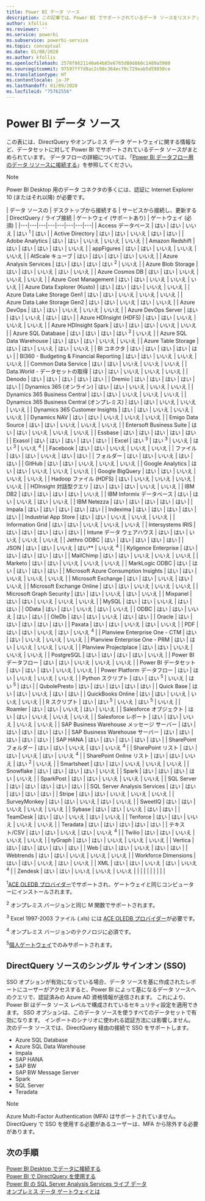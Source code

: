```yaml
---
title: Power BI データ ソース
description: この記事では、Power BI でサポートされているデータ ソースをリストアップします。DirectQuery やオンプレミス データ ゲートウェイに関する情報などです。
author: kfollis
ms.reviewer: ''
ms.service: powerbi
ms.subservice: powerbi-service
ms.topic: conceptual
ms.date: 01/08/2020
ms.author: kfollis
ms.openlocfilehash: 2578f8621140a64b85e6765d80d860c1489a5900
ms.sourcegitcommit: 97597ff7d9ac2c08c364ecf0c729eab5d59850ce
ms.translationtype: HT
ms.contentlocale: ja-JP
ms.lasthandoff: 01/09/2020
ms.locfileid: "75762556"
---
```

# <a name="power-bi-data-sources"></a>Power BI データ ソース

この表には、DirectQuery やオンプレミス データ ゲートウェイに関する情報など、データセットに対して Power BI でサポートされているデータ ソースがまとめられています。 データフローの詳細については、「[Power BI データフロー用のデータ リソースに接続する](service-dataflows-data-sources.md)」を参照してください。

> [!NOTE]
> Power BI Desktop 用のデータ コネクタの多くには、認証に Internet Explorer 10 (またはそれ以降) が必要です。 


| データ ソースの | デスクトップから接続する | サービスから接続し、更新する | DirectQuery / ライブ接続 | ゲートウェイ (サポートあり) | ゲートウェイ (必須) |
|---|---|---|---|---|---|---|---|
| Access データベース | はい | はい | いいえ | はい <sup>1</sup> | はい |
| Active Directory | はい | はい | いいえ | はい | はい |
| Adobe Analytics | はい | はい | いいえ | いいえ | いいえ |
| Amazon Redshift | はい | はい | はい | はい | いいえ |
| appFigures | はい | はい | いいえ | いいえ | いいえ |
| AtScale キューブ | はい | はい | はい | はい | いいえ |
| Azure Analysis Services | はい | はい | はい | はい <sup>2</sup> | いいえ |
| Azure Blob Storage | はい | はい | いいえ | はい | いいえ |
| Azure Cosmos DB | はい | はい | いいえ | いいえ | いいえ |
| Azure Cost Management | はい | はい | いいえ | いいえ | いいえ |
| Azure Data Explorer (Kusto) | はい | はい | はい | いいえ | いいえ |
| Azure Data Lake Storage Gen1 | はい | はい | いいえ | いいえ | いいえ |
| Azure Data Lake Storage Gen2 | はい | はい | いいえ | はい | いいえ |
| Azure DevOps | はい | はい | いいえ | いいえ | いいえ |
| Azure DevOps Server | はい | はい | いいえ | はい | はい |
| Azure HDInsight (HDFS) | はい | はい | いいえ | いいえ | いいえ |
| Azure HDInsight Spark | はい | はい | はい | いいえ | いいえ |
| Azure SQL Database | はい | はい | はい | はい <sup>2</sup> | いいえ |
| Azure SQL Data Warehouse | はい | はい | はい | いいえ | いいえ |
| Azure Table Storage | はい | はい | いいえ | はい | いいえ |
| BI コネクタ | はい | はい | はい | はい | はい |
| BI360 - Budgeting & Financial Reporting | はい | はい | いいえ | いいえ | いいえ |
| Common Data Service | はい | はい | いいえ | いいえ | いいえ |
| Data.World - データセットの取得 | はい | はい | いいえ | いいえ | いいえ |
| Denodo | はい | はい | はい | はい | はい |
| Dremio | はい | はい | はい | はい | はい |
| Dynamics 365 (オンライン) | はい | はい | いいえ | いいえ | いいえ |
| Dynamics 365 Business Central | はい | はい | いいえ | いいえ | いいえ |
| Dynamics 365 Business Central (オンプレミス) | はい | はい | いいえ | いいえ | いいえ |
| Dynamics 365 Customer Insights | はい | はい | いいえ | いいえ | いいえ |
| Dynamics NAV | はい | はい | いいえ | いいえ | いいえ |
| Emigo Data Source | はい | はい | いいえ | いいえ | いいえ |
| Entersoft Business Suite | はい | はい | いいえ | いいえ | いいえ |
| Essbase | はい | はい | はい | はい | はい |
| Exasol | はい | はい | はい | はい | はい |
| Excel | はい <sup>3</sup> | はい <sup>3</sup> | いいえ | はい <sup>3</sup> | いいえ <sup>4</sup> |
| Facebook | はい | はい | いいえ | いいえ | いいえ |
| ファイル | はい | はい | いいえ | はい | はい |
| フォルダー | はい | はい | いいえ | はい | はい |
| GitHub | はい | はい | いいえ | いいえ | いいえ |
| Google Analytics | はい | はい | いいえ | いいえ | いいえ |
| Google BigQuery | はい | はい | いいえ | いいえ | いいえ |
| Hadoop ファイル (HDFS) | はい | いいえ | いいえ | いいえ | いいえ |
| HDInsight 対話型クエリ | はい | はい | はい | いいえ | いいえ |
| IBM DB2 | はい | はい | はい | はい | いいえ |
| IBM Informix データベース | はい | はい | いいえ | はい | いいえ |
| IBM Netezza | はい | はい | はい | はい | はい |
| Impala | はい | はい | はい | はい | はい |
| Indexima | はい | はい | はい | はい | はい |
| Industrial App Store | はい | はい | いいえ | いいえ | いいえ |
| Information Grid | はい | はい | いいえ | いいえ | いいえ |
| Intersystems IRIS | はい | はい | はい | はい | はい |
| Intune データ ウェアハウス | はい | はい | いいえ | いいえ | いいえ |
| Jethro ODBC | はい | はい | はい | はい | はい |
| JSON | はい | はい | いいえ | はい** | いいえ <sup>4</sup> |
| Kyligence Enterprise | はい | はい | はい | はい | はい |
| MailChimp | はい | はい | いいえ | いいえ | いいえ |
| Marketo | はい | はい | いいえ | いいえ | いいえ |
| MarkLogic ODBC | はい | はい | はい | はい | はい |
| Microsoft Azure Consumption Insights | はい | はい | いいえ | いいえ | いいえ |
| Microsoft Exchange | はい | はい | いいえ | はい | いいえ |
| Microsoft Exchange Online | はい | はい | いいえ | いいえ | いいえ |
| Microsoft Graph Security | はい | はい | いいえ | はい | いいえ |
| Mixpanel | はい | はい | いいえ | いいえ | いいえ |
| MySQL | はい | はい | いいえ | はい | はい |
| OData | はい | はい | いいえ | はい | いいえ |
| ODBC | はい | はい | いいえ | はい | はい |
| OleDb | はい | はい | いいえ | はい | はい |
| Oracle | はい | はい | はい | はい | はい |
| Paxata | はい | はい | いいえ | はい | いいえ |
| PDF | はい | はい | いいえ | はい | いいえ <sup>4</sup> |
| Planview Enterprise One - CTM | はい | はい | いいえ | いいえ | いいえ |
| Planview Enterprise One - PRM | はい | はい | いいえ | いいえ | いいえ |
| Planview Projectplace | はい | はい | いいえ | いいえ | いいえ |
| PostgreSQL | はい | はい | はい | はい | いいえ |
| Power BI データフロー | はい | はい | いいえ | いいえ | いいえ |
| Power BI データセット | はい | はい | はい | いいえ | いいえ |
| Power Platform データフロー | はい | はい | いいえ | いいえ | いいえ |
| Python スクリプト | はい | はい <sup>5</sup> | いいえ | はい <sup>5</sup> | はい |
| QubolePresto | はい | はい | はい | はい | はい |
| Quick Base | はい | はい | いいえ | はい | はい |
| QuickBooks Online | はい | はい | いいえ | いいえ | いいえ |
| R スクリプト | はい | はい <sup>5</sup> | いいえ | はい <sup>5</sup> | いいえ |
| Roamler | はい | はい | いいえ | はい | いいえ |
| Salesforce オブジェクト | はい | はい | いいえ | いいえ | いいえ |
| Salesforce レポート | はい | はい | いいえ | いいえ | いいえ |
| SAP Business Warehouse メッセージ サーバー | はい | はい | はい | はい | はい |
| SAP Business Warehouse サーバー | はい | はい | はい | はい | はい |
| SAP HANA | はい | はい | はい | はい | はい |
| SharePoint フォルダー | はい | はい | いいえ | はい | いいえ <sup>4</sup> |
| SharePoint リスト | はい | はい | いいえ | はい | いいえ <sup>4</sup> |
| SharePoint Online リスト | はい | はい | いいえ | はい <sup>2</sup> | いいえ |
| Smartsheet | はい | はい | いいえ | いいえ | いいえ |
| Snowflake | はい | はい | はい | はい | いいえ |
| Spark | はい | はい | はい | はい | いいえ |
| SparkPost | はい | はい | いいえ | いいえ | いいえ |
| SQL Server | はい | はい | はい | はい | はい |
| SQL Server Analysis Services | はい | はい | はい | はい | はい |
| Stripe | はい | はい | いいえ | いいえ | いいえ |
| SurveyMonkey | はい | はい | いいえ | はい | いいえ |
| SweetIQ | はい | はい | いいえ | いいえ | いいえ |
| Sybase | はい | はい | いいえ | はい | はい |
| TeamDesk | はい | はい | いいえ | はい | いいえ |
| Tenforce | はい | はい | いいえ | いいえ | いいえ |
| Teradata | はい | はい | はい | はい | はい |
| テキスト/CSV | はい | はい | いいえ | はい | いいえ <sup>4</sup> |
| Twilio | はい | はい | いいえ | いいえ | いいえ |
| tyGraph | はい | はい | いいえ | いいえ | いいえ |
| Vertica | はい | はい | はい | はい | はい |
| Web | はい | はい | いいえ | はい | はい |
| Webtrends | はい | はい | いいえ | いいえ | いいえ |
| Workforce Dimensions | はい | はい | いいえ | はい | いいえ |
| XML | はい | はい | いいえ | はい | いいえ <sup>4</sup> |
| Zendesk | はい | はい | いいえ | いいえ | いいえ |
| | | | | | | | |

<sup>1</sup>[ACE OLEDB プロバイダー](https://www.microsoft.com/download/details.aspx?id=54920)でサポートされ、ゲートウェイと同じコンピューターにインストールされます。

<sup>2</sup> オンプレミス バージョンと同じ M 関数でサポートされます。

<sup>3</sup> Excel 1997-2003 ファイル (.xls) には [ACE OLEDB プロバイダー](https://www.microsoft.com/download/details.aspx?id=54920)が必要です。

<sup>4</sup> オンプレミス バージョンのテクノロジに必須です。

<sup>5</sup>[個人ゲートウェイ](service-gateway-personal-mode.md)でのみサポートされます。

## <a name="single-sign-on-sso-for-directquery-sources"></a>DirectQuery ソースのシングル サインオン (SSO)

SSO オプションが有効になっている場合、データ ソースを基に作成されたレポートにユーザーがアクセスすると、Power BI によって基になるデータ ソースへのクエリで、認証済みの Azure AD 資格情報が送信されます。 これにより、Power BI はデータ ソース レベルで構成されているセキュリティ設定を適用できます。
SSO オプションは、このデータ ソースを使うすべてのデータセットで有効になります。 インポートのシナリオに使われる認証方法には影響しません。 次のデータ ソースでは、DirectQuery 経由の接続で SSO をサポートします。

- Azure SQL Database
- Azure SQL Data Warehouse
- Impala
- SAP HANA
- SAP BW
- SAP BW Message Server
- Spark
- SQL Server
- Teradata

> [!Note]
> Azure Multi-Factor Authentication (MFA) はサポートされていません。 DirectQuery で SSO を使用する必要があるユーザーは、MFA から除外する必要があります。

## <a name="next-steps"></a>次の手順

[Power BI Desktop でデータに接続する](desktop-quickstart-connect-to-data.md)  
[Power BI で DirectQuery を使用する](desktop-directquery-about.md)  
[Power BI の SQL Server Analysis Services ライブ データ](sql-server-analysis-services-tabular-data.md)  
[オンプレミス データ ゲートウェイとは](service-gateway-onprem.md)  
